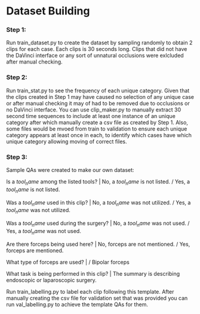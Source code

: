 # Dataset Building 

### Step 1:
Run train_dataset.py to create the dataset by sampling randomly to obtain 2 clips for each case. Each clips is 30 seconds long. Clips that did not have the DaVinci interface or any sort of unnatural occlusions were exlcluded after manual checking. 

### Step 2:
Run train_stat.py to see the frequency of each unique category. Given that the clips created in Step 1 may have caused no selection of any unique case or after manual checking it may of had to be removed due to occlusions or no DaVinci interface. You can use clip_maker.py to manually extract 30 second time sequences to include at least one instance of an unique category after which manually create a csv file as created by Step 1. Also, some files would be mvoed from train to validation to ensure each unique category appears at least once in each, to identify which cases have which unique category allowing moving of correct files. 

### Step 3:
Sample QAs were created to make our own dataset:

Is a $tool_name$ among the listed tools? | No, a $tool_name$ is not listed. / Yes, a $tool_name$ is not listed.

Was a $tool_name$ used in this clip? | No, a $tool_name$ was not utilized. / Yes, a $tool_name$ was not utilized.

Was a $tool_name$ used during the surgery? | No, a $tool_name$ was not used. / Yes, a $tool_name$ was not used.

Are there forceps being used here? | No, forceps are not mentioned. / Yes, forceps are mentioned.

What type of forceps are used? |  / Bipolar forceps

What task is being performed in this clip? | The summary is describing endoscopic or laparoscopic surgery.

Run train_labelling.py to label each clip following this template. After manually creating the csv file for validation set that was provided you can run val_labelling.py to achieve the template QAs for them. 
